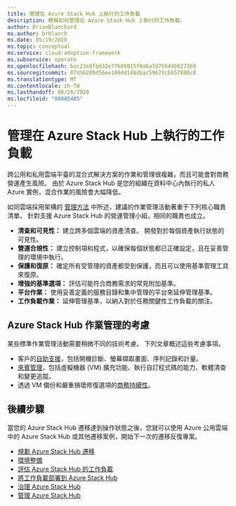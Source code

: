 ```yaml
---
title: 管理在 Azure Stack Hub 上執行的工作負載
description: 瞭解如何管理在 Azure Stack Hub 上執行的工作負載。
author: BrianBlanchard
ms.author: brblanch
ms.date: 05/19/2020
ms.topic: conceptual
ms.service: cloud-adoption-framework
ms.subservice: operate
ms.openlocfilehash: bac23e8fbd32e77686015f0a6a7d75649b6273b9
ms.sourcegitcommit: 07d56209d56ee199dd148dbac59671cbb57880c0
ms.translationtype: MT
ms.contentlocale: zh-TW
ms.lasthandoff: 08/26/2020
ms.locfileid: "88885485"
---
```

# <a name="manage-workloads-that-run-on-azure-stack-hub"></a>管理在 Azure Stack Hub 上執行的工作負載

跨公用和私用雲端平臺的混合式解決方案的作業和管理很複雜，而且可能會對商務營運產生風險。 由於 Azure Stack Hub 是您的組織在資料中心內執行的私人 Azure 實例，混合作業的風險會大幅降低。

如同雲端採用架構的 [管理方法](../../manage/index.md) 中所述，建議的作業管理活動著重于下列核心職責清單。 針對支援 Azure Stack Hub 的營運管理小組，相同的職責也成立。

- **清查和可見性：** 建立跨多個雲端的資產清查。 開發對於每個資產執行狀態的可見性。
- **營運合規性：** 建立控制項和程式，以確保每個狀態都已正確設定，且在妥善管理的環境中執行。
- **保護和復原：** 確定所有受管理的資產都受到保護，而且可以使用基準管理工具來復原。
- **增強的基準選項：** 評估可能符合商務需求的常見附加基準。
- **平台作業：** 使用妥善定義的服務目錄和集中管理的平台來延伸管理基準。
- **工作負載作業：** 延伸管理基準，以納入對於任務關鍵性工作負載的關注。

## <a name="considerations-for-azure-stack-hub-operations-management"></a>Azure Stack Hub 作業管理的考慮

某些標準作業管理活動需要稍微不同的技術考慮。 下列文章概述這些考慮事項。

- 客戶的[自助支援](https://azure.microsoft.com/blog/azure-stack-iaas-part-five/)，包括開機診斷、螢幕擷取畫面、序列記錄和計量。
- [來賓管理](https://azure.microsoft.com/blog/azure-stack-iaas-part-one/)，包括虛擬機器 (VM) 擴充功能、執行自訂程式碼的能力、軟體清查和變更追蹤。
- 透過 VM 備份和嚴重損壞修復選項的[商務持續性](https://azure.microsoft.com/blog/azure-stack-iaas-part-four/)。

## <a name="next-steps"></a>後續步驟

當您的 Azure Stack Hub 遷移達到操作狀態之後，您就可以使用 Azure 公用雲端中的 Azure Stack Hub 或其他遷移案例，開始下一次的遷移反復專案。

- [規劃 Azure Stack Hub 遷移](./plan.md)
- [環境整備](./ready.md)
- [評估 Azure Stack Hub 的工作負載](./migrate-assess.md)
- [將工作負載部署到 Azure Stack Hub](./migrate-deploy.md)
- [治理 Azure Stack Hub](./govern.md)
- [管理 Azure Stack Hub](./manage.md)
